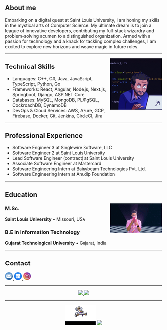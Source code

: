 ## About me
Embarking on a digital quest at Saint Louis University, I am honing my skills in the mystical arts of Computer Science. My ultimate dream is to join a league of innovative developers, contributing my full-stack wizardry and problem-solving acumen to a distinguished organization. Armed with a passion for technology and a knack for tackling complex challenges, I am excited to explore new horizons and weave magic in future roles.

---
<img src="./assets/coding.gif" align="right" alt="coding image" height="30%" width="33%">

## Technical Skills

* Languages: C++, C#, Java, JavaScript, TypeScript, Python, Go
* Frameworks: React, Angular, Node.js, Next.js, Springboot, Django, ASP.NET Core
* Databases: MySQL, MongoDB, PL/PgSQL, CockroachDB, DynamoDB
* DevOps & Cloud Services: AWS, Azure, GCP, Firebase, Docker, Git, Jenkins, CircleCI, Jira

---

## Professional Experience

* Software Engineer 3 at Singlewire Software, LLC
* Software Engineer 2 at Saint Louis University
* Lead Software Engineer (contract) at Saint Louis University
* Associate Software Engineer at Mastercard
* Software Engineering Intern at Bainybeam Technologies Pvt. Ltd.
* Software Engineering Intern at Anudip Foundation
---

## Education
<img src="./assets/education.gif" align="right" alt="coding image" height="30%" width="33%">

### M.Sc.
**Saint Louis University** • Missouri, USA

### B.E in Information Technology
**Gujarat Technological University** • Gujarat, India

---

## Contact
<div id="contacts">
 <a href="mailto:chintakjoshi17@gmail.com" target="_blank" alt="whatsapp to contact">
  <img  src="./assets/email.png" alt="email to contact" width="5%">
 </a>
  <a href="https://www.linkedin.com/in/chintakjoshi/" target="_blank" alt="LinkedIn to contact">
  <img  src="./assets/linkedin.png"  width="5%">
 </a>
 <a href="https://www.instagram.com/chintak_joshi" target="_blank" alt="instagram to contact">
  <img  src="./assets/instagram.png"  width="5%">
 </a>
</div>

---

<div align="center">
 <!-- contribuições/commits/etc  --> 
 <a href="https://github.com/chintakjoshi" >
      <img height="200em" src="https://github-readme-stats.vercel.app/api?username=chintakjoshi&show_icons=true&theme=transparent&text_color=ffffff&title_color=1E90FF&icon_color=708090&card_width=400&bg_color=000000&border_color=1E90FF"/>
 </a>
 
  <!-- contador de linguagem  --> 
<a href="https://github.com/chintakjoshi">
    <img height="200em" src="https://github-readme-stats.vercel.app/api/top-langs/?username=chintakjoshi&langs_count=10&theme=transparent&text_color=ffffff&card_width=400&layout=compact&title_color=1E90FF&bg_color=000000&border_color=1E90FF"/>
</a> 
<!--&border_color=1E90FF-->
</div>

 ---

<div align="center">
 <img src="./assets/luffy.gif" width="20%" loop autoplay>
 
<img src="https://komarev.com/ghpvc/?username=chintakjoshi&&style=flat-square" />
</div>

